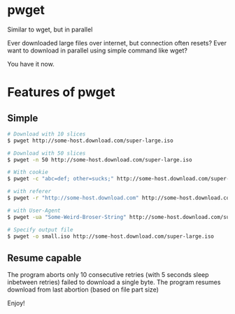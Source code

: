 # pwget
Similar to wget, but in parallel

Ever downloaded large files over internet, but connection often resets?
Ever want to download in parallel using simple command like wget?

You have it now.

# Features of pwget

## Simple
```bash
# Download with 10 slices
$ pwget http://some-host.download.com/super-large.iso

# Download with 50 slices
$ pwget -n 50 http://some-host.download.com/super-large.iso

# With cookie
$ pwget -c "abc=def; other=sucks;" http://some-host.download.com/super-large.iso

# with referer
$ pwget -r "http://some-host.download.com" http://some-host.download.com/super-large.iso

# with User-Agent
$ pwget -ua "Some-Weird-Broser-String" http://some-host.download.com/super-large.iso

# Specify output file
$ pwget -o small.iso http://some-host.download.com/super-large.iso
```

## Resume capable
The program aborts only 10 consecutive retries (with 5 seconds sleep inbetween retries) failed to download a single byte.
The program resumes download from last abortion (based on file part size)

Enjoy!


